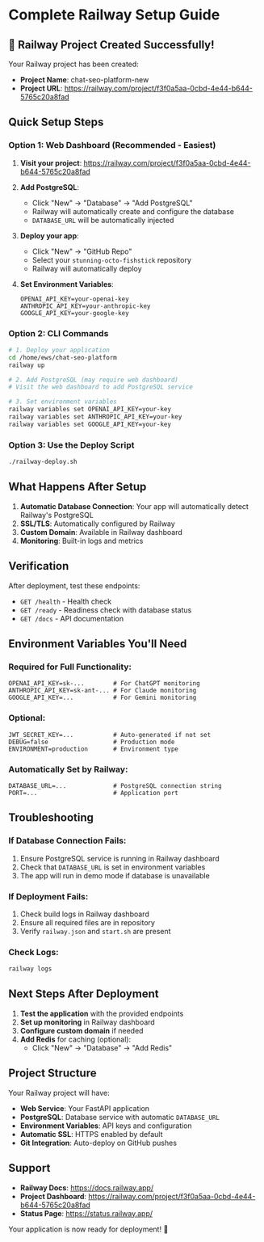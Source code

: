 # Complete Railway Setup Guide

## 🎉 Railway Project Created Successfully!

Your Railway project has been created:
- **Project Name**: chat-seo-platform-new
- **Project URL**: https://railway.com/project/f3f0a5aa-0cbd-4e44-b644-5765c20a8fad

## Quick Setup Steps

### Option 1: Web Dashboard (Recommended - Easiest)

1. **Visit your project**: https://railway.com/project/f3f0a5aa-0cbd-4e44-b644-5765c20a8fad

2. **Add PostgreSQL**:
   - Click "New" → "Database" → "Add PostgreSQL"
   - Railway will automatically create and configure the database
   - `DATABASE_URL` will be automatically injected

3. **Deploy your app**:
   - Click "New" → "GitHub Repo" 
   - Select your `stunning-octo-fishstick` repository
   - Railway will automatically deploy

4. **Set Environment Variables**:
   ```
   OPENAI_API_KEY=your-openai-key
   ANTHROPIC_API_KEY=your-anthropic-key
   GOOGLE_API_KEY=your-google-key
   ```

### Option 2: CLI Commands

```bash
# 1. Deploy your application
cd /home/ews/chat-seo-platform
railway up

# 2. Add PostgreSQL (may require web dashboard)
# Visit the web dashboard to add PostgreSQL service

# 3. Set environment variables
railway variables set OPENAI_API_KEY=your-key
railway variables set ANTHROPIC_API_KEY=your-key
railway variables set GOOGLE_API_KEY=your-key
```

### Option 3: Use the Deploy Script

```bash
./railway-deploy.sh
```

## What Happens After Setup

1. **Automatic Database Connection**: Your app will automatically detect Railway's PostgreSQL
2. **SSL/TLS**: Automatically configured by Railway
3. **Custom Domain**: Available in Railway dashboard
4. **Monitoring**: Built-in logs and metrics

## Verification

After deployment, test these endpoints:
- `GET /health` - Health check
- `GET /ready` - Readiness check with database status
- `GET /docs` - API documentation

## Environment Variables You'll Need

### Required for Full Functionality:
```
OPENAI_API_KEY=sk-...        # For ChatGPT monitoring
ANTHROPIC_API_KEY=sk-ant-... # For Claude monitoring  
GOOGLE_API_KEY=...           # For Gemini monitoring
```

### Optional:
```
JWT_SECRET_KEY=...           # Auto-generated if not set
DEBUG=false                  # Production mode
ENVIRONMENT=production       # Environment type
```

### Automatically Set by Railway:
```
DATABASE_URL=...             # PostgreSQL connection string
PORT=...                     # Application port
```

## Troubleshooting

### If Database Connection Fails:
1. Ensure PostgreSQL service is running in Railway dashboard
2. Check that `DATABASE_URL` is set in environment variables
3. The app will run in demo mode if database is unavailable

### If Deployment Fails:
1. Check build logs in Railway dashboard
2. Ensure all required files are in repository
3. Verify `railway.json` and `start.sh` are present

### Check Logs:
```bash
railway logs
```

## Next Steps After Deployment

1. **Test the application** with the provided endpoints
2. **Set up monitoring** in Railway dashboard
3. **Configure custom domain** if needed
4. **Add Redis** for caching (optional):
   - Click "New" → "Database" → "Add Redis"

## Project Structure

Your Railway project will have:
- **Web Service**: Your FastAPI application
- **PostgreSQL**: Database service with automatic `DATABASE_URL`
- **Environment Variables**: API keys and configuration
- **Automatic SSL**: HTTPS enabled by default
- **Git Integration**: Auto-deploy on GitHub pushes

## Support

- **Railway Docs**: https://docs.railway.app/
- **Project Dashboard**: https://railway.com/project/f3f0a5aa-0cbd-4e44-b644-5765c20a8fad
- **Status Page**: https://status.railway.app/

Your application is now ready for deployment! 🚀